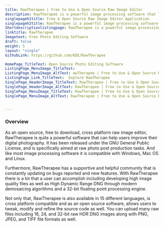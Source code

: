 ```yaml
---
title: RawTherapee | Free to Use & Open Source Raw Image Editor
description: RawTherapee is a powerful image processing software that lets users generate raw files from many digital cameras. It is cross platform compatible as well.
singlepageh1title: Free & Open Source Raw Image Editor Application
singlepageh2title: RawTherapee is a powerful image processing software that lets users generate raw files from many digital cameras. It is cross platform compatible as well.
Shortdescriptionlistingpage: RawTherapee is a powerful image processing software that lets users generate raw files from many digital cameras. It is cross platform compatible as well.
linktitle: RawTherapee
Imagetext: Free Photo Editing Software
draft: false
weight: 5
layout: "single"
GithubLink: https://github.com/KDE/RawTherapee

HomePage_TitleText: Open Source Photo Editing Software
ListingPage_MenuImage_TitleText: 
ListingPage_MenuImage_AltText: awTherapee | Free to Use & Open Source Raw Image Editor
ListingPage_Link_TitleText:  Explore RawTherapee
SinglePage_HeaderImage_TitleText: RawTherapee | Free to Use & Open Source Raw Image Editor
SinglePage_HeaderImage_AltText: RawTherapee | Free to Use & Open Source Raw Image Editor
SinglePage_MenuImage_TitleText: RawTherapee | Free to Use & Open Source Raw Image Editor
SinglePage_MenuImage_AltText: RawTherapee | Free to Use & Open Source Raw Image Editor


---
```

### **Overview**

As an open source, free to download, cross platform raw image editor, RawTherapee is quite a powerful software that can help users improve their digital photography. It has been released under the GNU General Public License, and is specifically aimed at raw photo post production tasks. And like most image processing software it is compatible with Windows, Mac OS and Linux.

Furthermore, RawTherapee has a supportive and helpful community that is constantly updating on bugs reported and new features. With RawTherapee there is a lot that a user can accomplish including developing high image quality files as well as High Dynamic Range DNG through modern demosaicing algorithms and a 32-bit floating point processing engine.

Not only that, RawTherapee is also available in 15 different languages, is cross platform compatible and as an open source software, allows users to tweak, modify and refine the source code as well. You can upload many raw files including 16, 24, and 32-bit raw HDR DNG images along with PNG, JPEG, and TIFF file formats as well.
